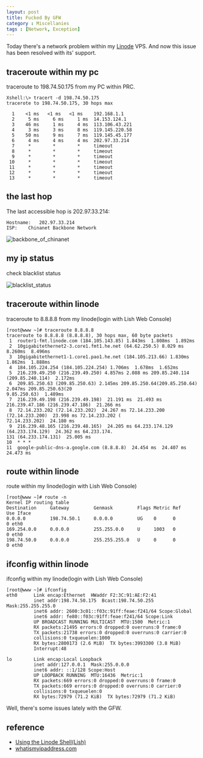 ```yaml
---
layout: post
title: Fucked By GFW
category : Miscellanies
tags : [Network, Exception]
---
```


Today there's a network problem within my [Linode](http://www.linode.com/) VPS. And now this issue has been resolved with its' support.

## traceroute within my pc

traceroute to 198.74.50.175 from my PC within PRC.

	Xshell:\> tracert -d 198.74.50.175
	tracerote to 198.74.50.175, 30 hops max

	  1    <1 ms   <1 ms   <1 ms 	192.168.1.1 
	  2     5 ms     6 ms     1 ms  14.153.124.1 
	  3    46 ms     1 ms     4 ms  113.106.43.221 
	  4     3 ms     3 ms     8 ms  119.145.220.58 
	  5    50 ms     9 ms     7 ms  119.145.45.177 
	  6     4 ms     4 ms     4 ms  202.97.33.214 
	  7     *        *        *     timeout
	  8     *        *        *     timeout
	  9     *        *        *     timeout
	 10     *        *        *     timeout
	 11     *        *        *     timeout
	 12     *        *        *     timeout
	 13     *        *        *     timeout

## the last hop

The last accessible hop is 202.97.33.214:

	Hostname:	202.97.33.214
	ISP:	Chinanet Backbone Network

![backbone_of_chinanet](http://dylanninin.com/assets/images/2013/backbone_of_chinanet.png)


## my ip status

check blacklist status

![blacklist_status](http://dylanninin.com/assets/images/2013/blacklist_status.png)

## traceroute within linode

traceroute to 8.8.8.8 from my linode(login with Lish Web Console)

	[root@www ~]# traceroute 8.8.8.8                                                                  
	traceroute to 8.8.8.8 (8.8.8.8), 30 hops max, 60 byte packets                                        
	 1  router1-fmt.linode.com (184.105.143.85) 1.843ms  1.808ms  1.892ms                            
	 2  10gigabitethernet2-3.core1.fmt1.he.net (64.62.250.5) 8.029 ms  8.260ms  8.496ms               
	 3  10gigabitethernet1-1.core1.pao1.he.net (184.105.213.66) 1.830ms  1.862ms  1.888ms            
	 4  184.105.224.254 (184.105.224.254) 1.706ms  1.678ms  1.652ms                                  
	 5  216.239.49.250 (216.239.49.250) 4.857ms 2.088 ms 209.85.240.114 (209.85.240.114)  2.172ms    
	 6  209.85.250.63 (209.85.250.63) 2.145ms 209.85.250.64(209.85.250.64) 2.047ms 209.85.250.63(20
	9.85.250.63)  1.489ms                                                                               
	 7  216.239.49.198 (216.239.49.198)  21.191 ms  21.493 ms 216.239.47.186 (216.239.47.186)  21.266 ms 
	 8  72.14.233.202 (72.14.233.202)  24.267 ms 72.14.233.200 (72.14.233.200)  23.998 ms 72.14.233.202 (
	72.14.233.202)  24.180 ms                                                                            
	 9  216.239.48.165 (216.239.48.165)  24.205 ms 64.233.174.129 (64.233.174.129)  24.362 ms 64.233.174.
	131 (64.233.174.131)  25.005 ms                                                                      
	10  * * *                                                                                            
	11  google-public-dns-a.google.com (8.8.8.8)  24.454 ms  24.407 ms  24.473 ms  
	
## route within linode

route within my linode(login with Lish Web Console)

	[root@www ~]# route -n                                                               
	Kernel IP routing table                                                                       
	Destination     Gateway         Genmask         Flags Metric Ref    Use Iface                        
	0.0.0.0         198.74.50.1     0.0.0.0         UG    0      0        0 eth0                         
	169.254.0.0     0.0.0.0         255.255.0.0     U     1003   0        0 eth0                         
	198.74.50.0     0.0.0.0         255.255.255.0   U     0      0        0 eth0                         


## ifconfig within linode

ifconfig within my linode(login with Lish Web Console)
                                                     
	[root@www ~]# ifconfig                                                                                                          
	eth0      Link encap:Ethernet  HWaddr F2:3C:91:AE:F2:41                                                                         
	          inet addr:198.74.50.175  Bcast:198.74.50.255  Mask:255.255.255.0                                                      
	          inet6 addr: 2600:3c01::f03c:91ff:feae:f241/64 Scope:Global                                                            
	          inet6 addr: fe80::f03c:91ff:feae:f241/64 Scope:Link                                                                   
	          UP BROADCAST RUNNING MULTICAST  MTU:1500  Metric:1                                                                    
	          RX packets:21495 errors:0 dropped:0 overruns:0 frame:0                                                                
	          TX packets:21738 errors:0 dropped:0 overruns:0 carrier:0                                                              
	          collisions:0 txqueuelen:1000                                                                                          
	          RX bytes:2800173 (2.6 MiB)  TX bytes:3993300 (3.8 MiB)                                                                
	          Interrupt:48                                                                                                          
	                                                                                                                                
	lo        Link encap:Local Loopback                                                                                             
	          inet addr:127.0.0.1  Mask:255.0.0.0                                                                                   
	          inet6 addr: ::1/128 Scope:Host                                                                                        
	          UP LOOPBACK RUNNING  MTU:16436  Metric:1                                                                              
	          RX packets:669 errors:0 dropped:0 overruns:0 frame:0                                                                  
	          TX packets:669 errors:0 dropped:0 overruns:0 carrier:0                                                                
	          collisions:0 txqueuelen:0                                                                                             
	          RX bytes:72979 (71.2 KiB)  TX bytes:72979 (71.2 KiB)  

Well, there's some issues lately with the GFW.

## reference

* [Using the Linode Shell(Lish)](http://library.linode.com/troubleshooting/using-lish-the-linode-shell)
* [whatismyipaddress.com](http://whatismyipaddress.com)
